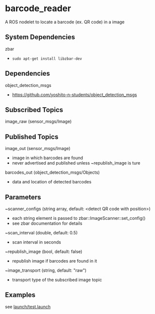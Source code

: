 # barcode_reader
A ROS nodelet to locate a barcode (ex. QR code) in a image

## System Dependencies
zbar
* `sudo apt-get install libzbar-dev`

## Dependencies
object_detection_msgs
* https://github.com/yoshito-n-students/object_detection_msgs

## Subscribed Topics
image_raw (sensor_msgs/Image)

## Published Topics
image_out (sensor_msgs/Image)
* image in which barcodes are found
* never advertised and published unless ~republish_image is ture

barcodes_out (object_detection_msgs/Objects)
* data and location of detected barcodes

## Parameters
~scanner_configs (string array, default: \<detect QR code with position>)
* each string element is passed to zbar::ImageScanner::set_config()
* see zbar documentation for details

~scan_interval (double, default: 0.5)
* scan interval in seconds

~republish_image (bool, default: false)
* republish image if barcodes are found in it

~image_transport (string, default: "raw")
* transport type of the subscribed image topic

## Examples
see [launch/test.launch](launch/test.launch)
